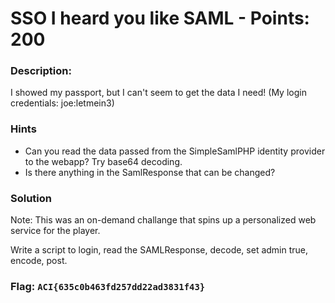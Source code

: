 # SSO I heard you like SAML - Points: 200

### Description:

I showed my passport, but I can't seem to get the data I need! (My login credentials: joe:letmein3)

### Hints

 - Can you read the data passed from the SimpleSamlPHP identity provider to the webapp? Try base64 decoding.
 - Is there anything in the SamlResponse that can be changed?

### Solution

Note: This was an on-demand challange that spins up a personalized web service for the player.

Write a script to login, read the SAMLResponse, decode, set admin true, encode, post.

### Flag: `ACI{635c0b463fd257dd22ad3831f43}`

